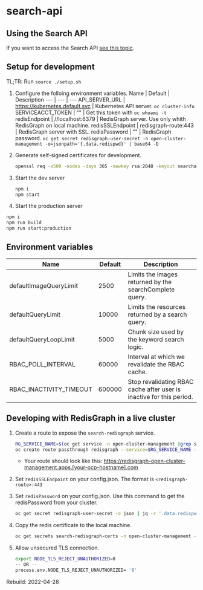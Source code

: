 # search-api

## Using the Search API

If you want to access the Search API [see this topic](./docs/API_ACCESS.md).

## Setup for development

TL;TR: Run `source ./setup.sh`

1. Configure the folloing environment variables.
    Name              | Default                          | Description
    ---               | ---                              | ---
    API_SERVER_URL    | <https://kubernetes.default.svc> | Kubernetes API server. `oc cluster-info`
    SERVICEACCT_TOKEN | ""                               | Get this token with `oc whoami -t`
    redisEndpoint     | //localhost:6379                 | RedisGraph server. Use only whith RedisGraph on local machine.
    redisSSLEndpoint  | redisgraph-route:443             | RedisGraph server with SSL.
    redisPassword     | ""                               | RedisGraph password. `oc get secret redisgraph-user-secret -n open-cluster-management -o=jsonpath='{.data.redispwd}' | base64 -D`

2. Generate self-signed certificates for development.

    ```bash
    openssl req -x509 -nodes -days 365 -newkey rsa:2048 -keyout searchapi.key -out searchapi.crt -config req.conf -extensions 'v3_req'
    ```

3. Start the dev server

    ```bash
    npm i
    npm start
    ```

4. Start the production server

```bash
npm i
npm run build
npm run start:production
```

## Environment variables

Name                    | Default | Description
---                     | ---     | ---
defaultImageQueryLimit  | 2500    | Limits the images returned by the searchComplete query.
defaultQueryLimit       | 10000   | Limits the resources returned by a search query.
defaultQueryLoopLimit   | 5000    | Chunk size used by the keyword search logic.
RBAC_POLL_INTERVAL      | 60000   | Interval at which we revalidate the RBAC cache.
RBAC_INACTIVITY_TIMEOUT | 600000  | Stop revalidating RBAC cache after user is inactive for this period.

## Developing with RedisGraph in a live cluster

1. Create a route to expose the `search-redisgraph` service.

    ```bash
    RG_SERVICE_NAME=$(oc get service -n open-cluster-management |grep search-redisgraph | awk '{print $1;}')
    oc create route passthrough redisgraph --service=$RG_SERVICE_NAME --insecure-policy='Redirect' --port='redisgraph' -n open-cluster-management
    ```

    - Your route should look like this: <https://redisgraph-open-cluster-management.apps.[your-ocp-hostname].com>

2. Set `redisSSLEndpoint` on your config.json. The format is `<redisgraph-route>:443`

3. Set `redisPassword` on your config.json. Use this command to get the redisPassword from your cluster.

    ```bash
    oc get secret redisgraph-user-secret -o json | jq -r '.data.redispwd' | base64 -D | pbcopy
    ```

4. Copy the redis certificate to the local machine.

    ```bash
    oc get secrets search-redisgraph-certs -n open-cluster-management -o json |jq -r '.data["ca.crt"]' | base64 -d > ./rediscert/redis.crt
    ```

5. Allow unsecured TLS connection.

    ```bash
    export NODE_TLS_REJECT_UNAUTHORIZED=0
    -- OR --
    process.env.NODE_TLS_REJECT_UNAUTHORIZED= '0'
    ```

Rebuild: 2022-04-28
